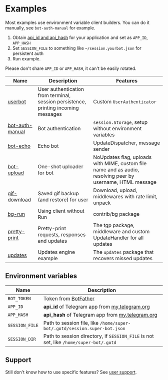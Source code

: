 # Examples

Most examples use environment variable client builders.
You can do it manually, see `bot-auth-manual` for example.

1. Obtain [api_id and api_hash](https://core.telegram.org/api/obtaining_api_id) for your application and set as `APP_ID`, `APP_HASH`
2. Set `SESSION_FILE` to something like `~/session.yourbot.json` for persistent auth
3. Run example.

Please don't share `APP_ID` or `APP_HASH`, it can't be easily rotated.

| Name                                       | Description                                                                        | Features                                                                                                   |
|--------------------------------------------|------------------------------------------------------------------------------------|------------------------------------------------------------------------------------------------------------|
| [userbot](userbot/main.go)                 | User authentication from terminal, session persistence, printing incoming messages | Custom `UserAuthenticator`                                                                                 |
| [bot-auth-manual](bot-auth-manual/main.go) | Bot authentication                                                                 | `session.Storage`, setup without environment variables                                                     |
| [bot-echo](bot-echo/main.go)               | Echo bot                                                                           | UpdateDispatcher, message sender                                                                           |
| [bot-upload](bot-upload/main.go)           | One-shot uploader for bot                                                          | NoUpdates flag, uploads with MIME, custom file name and as audio, resolving peer by username, HTML message |
| [gif-download](gif-download/main.go)       | Saved gif backup (and restore) for user                                            | Download, upload, middlewares with rate limit, unpack                                                      |
| [bg-run](bg-run/main.go)                   | Using client without Run                                                           | contrib/bg package                                                                                         |
| [pretty-print](pretty-print/main.go)       | Pretty-print requests, responses and updates                                       | The tgp package, middleware and custom UpdateHandler for all updates                                       |
| [updates](updates/main.go)                 | Updates engine example                                                             | The `updates` package that recovers missed updates                                                         |

## Environment variables

| Name           | Description                                                                           |
|----------------|---------------------------------------------------------------------------------------|
| `BOT_TOKEN`    | Token from [BotFather](https://core.telegram.org/bots#6-botfather)                    |
| `APP_ID`       | **api_id** of Telegram app from [my.telegram.org](https://my.telegram.org/apps)       |
| `APP_HASH`     | **api_hash** of Telegram app from [my.telegram.org](https://my.telegram.org/apps)     |
| `SESSION_FILE` | Path to session file, like `/home/super-bot/.gotd/session.super-bot.json`             |
| `SESSION_DIR`  | Path to session directory, if `SESSION_FILE` is not set, like `/home/super-bot/.gotd` |

## Support

Still don't know how to use specific features? See [user support](../.github/SUPPORT.md).
